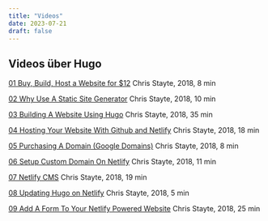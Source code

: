 ```yaml
---
title: "Videos"
date: 2023-07-21
draft: false
---
```


## Videos über Hugo

[01 Buy, Build, Host a Website for $12](https://www.youtube.com/watch?v=5aajv-2YZYM&list=PL-Kz5P-mYdMgAJDmRJquyMHfdaIOD-3oj
) Chris Stayte, 2018, 8 min

[02 Why Use A Static Site Generator](https://www.youtube.com/watch?v=mDKQGANttyE&list=PL-Kz5P-mYdMgAJDmRJquyMHfdaIOD-3oj&index=2) Chris Stayte, 2018, 10 min

[03 Building A Website Using Hugo](https://www.youtube.com/watch?v=c7vpcqA6SEQ&list=PL-Kz5P-mYdMgAJDmRJquyMHfdaIOD-3oj&index=3) Chris Stayte, 2018, 35 min

[04 Hosting Your Website With Github and Netlify](https://www.youtube.com/watch?v=hBQlCtfRmqs&list=PL-Kz5P-mYdMgAJDmRJquyMHfdaIOD-3oj&index=4) Chris Stayte, 2018, 18 min 

[05 Purchasing A Domain (Google Domains)](https://www.youtube.com/watch?v=S7DVyHfv4zM&list=PL-Kz5P-mYdMgAJDmRJquyMHfdaIOD-3oj&index=5) Chris Stayte, 2018, 8 min

[06 Setup Custom Domain On Netlify](https://www.youtube.com/watch?v=Q9giWrfIJKk&list=PL-Kz5P-mYdMgAJDmRJquyMHfdaIOD-3oj&index=6) Chris Stayte, 2018, 11 min

[07 Netlify CMS](https://www.youtube.com/watch?v=_CNZJLYvINc&list=PL-Kz5P-mYdMgAJDmRJquyMHfdaIOD-3oj&index=7) Chris Stayte, 2018, 19 min

[08 Updating Hugo on Netlify](https://www.youtube.com/watch?v=c1_-Xq296Dk&list=PL-Kz5P-mYdMgAJDmRJquyMHfdaIOD-3oj&index=8) Chris Stayte, 2018, 5 min

[09 Add A Form To Your Netlify Powered Website](https://www.youtube.com/watch?v=zcDHz_JiCRY&list=PL-Kz5P-mYdMgAJDmRJquyMHfdaIOD-3oj&index=9) Chris Stayte, 2018, 25 min 